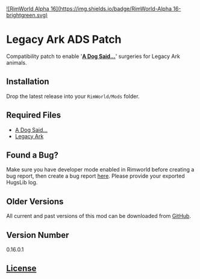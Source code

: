 [![RimWorld Alpha 16](https://img.shields.io/badge/RimWorld-Alpha 16-brightgreen.svg)](http://rimworldgame.com/)

# Legacy Ark ADS Patch
Compatibility patch to enable '**[A Dog Said...](https://github.com/kaptain-kavern/ADogSaid/releases)**' surgeries for Legacy Ark animals.

## Installation
Drop the latest release into your `RimWorld/Mods` folder.

## Required Files
- [A Dog Said...](https://github.com/kaptain-kavern/ADogSaid/releases)
- [Legacy Ark](http://steamcommunity.com/sharedfiles/filedetails/?id=857283007)

## Found a Bug?
Make sure you have developer mode enabled in Rimworld before creating a bug report, then create a bug report [here](https://github.com/Qwynn/LegacyArkADS/issues). Please provide your exported HugsLib log.

## Older Versions
All current and past versions of this mod can be downloaded from [GitHub](https://github.com/Qwynn/LegacyArkADS/releases).

## Version Number
0.16.0.1

## [License](https://creativecommons.org/licenses/by-nc-sa/4.0/)
